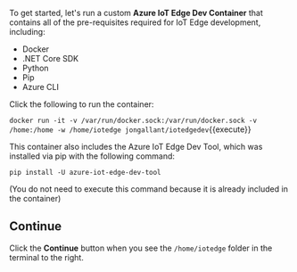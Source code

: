 To get started, let's run a custom **Azure IoT Edge Dev Container** that contains all of the pre-requisites required for IoT Edge development, including: 
- Docker
- .NET Core SDK
- Python
- Pip
- Azure CLI

Click the following to run the container:

`docker run -it -v /var/run/docker.sock:/var/run/docker.sock -v /home:/home -w /home/iotedge jongallant/iotedgedev`{{execute}}

This container also includes the Azure IoT Edge Dev Tool, which was installed via pip with the following command: 

`pip install -U azure-iot-edge-dev-tool`

(You do not need to execute this command because it is already included in the container)


## Continue
Click the **Continue** button when you see the `/home/iotedge` folder in the terminal to the right.
